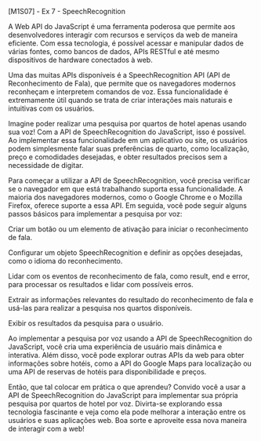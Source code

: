 [M1S07] - Ex 7 - SpeechRecognition

A Web API do JavaScript é uma ferramenta poderosa que permite aos desenvolvedores interagir com recursos e serviços da web de maneira eficiente. Com essa tecnologia, é possível acessar e manipular dados de várias fontes, como bancos de dados, APIs RESTful e até mesmo dispositivos de hardware conectados à web.

Uma das muitas APIs disponíveis é a SpeechRecognition API (API de Reconhecimento de Fala), que permite que os navegadores modernos reconheçam e interpretem comandos de voz. Essa funcionalidade é extremamente útil quando se trata de criar interações mais naturais e intuitivas com os usuários.

Imagine poder realizar uma pesquisa por quartos de hotel apenas usando sua voz! Com a API de SpeechRecognition do JavaScript, isso é possível. Ao implementar essa funcionalidade em um aplicativo ou site, os usuários podem simplesmente falar suas preferências de quarto, como localização, preço e comodidades desejadas, e obter resultados precisos sem a necessidade de digitar.

Para começar a utilizar a API de SpeechRecognition, você precisa verificar se o navegador em que está trabalhando suporta essa funcionalidade. A maioria dos navegadores modernos, como o Google Chrome e o Mozilla Firefox, oferece suporte a essa API. Em seguida, você pode seguir alguns passos básicos para implementar a pesquisa por voz:

Criar um botão ou um elemento de ativação para iniciar o reconhecimento de fala.

Configurar um objeto SpeechRecognition e definir as opções desejadas, como o idioma do reconhecimento.

Lidar com os eventos de reconhecimento de fala, como result, end e error, para processar os resultados e lidar com possíveis erros.

Extrair as informações relevantes do resultado do reconhecimento de fala e usá-las para realizar a pesquisa nos quartos disponíveis.

Exibir os resultados da pesquisa para o usuário.

Ao implementar a pesquisa por voz usando a API de SpeechRecognition do JavaScript, você cria uma experiência de usuário mais dinâmica e interativa. Além disso, você pode explorar outras APIs da web para obter informações sobre hotéis, como a API do Google Maps para localização ou uma API de reservas de hotéis para disponibilidade e preços.

Então, que tal colocar em prática o que aprendeu? Convido você a usar a API de SpeechRecognition do JavaScript para implementar sua própria pesquisa por quartos de hotel por voz. Divirta-se explorando essa tecnologia fascinante e veja como ela pode melhorar a interação entre os usuários e suas aplicações web. Boa sorte e aproveite essa nova maneira de interagir com a web!
